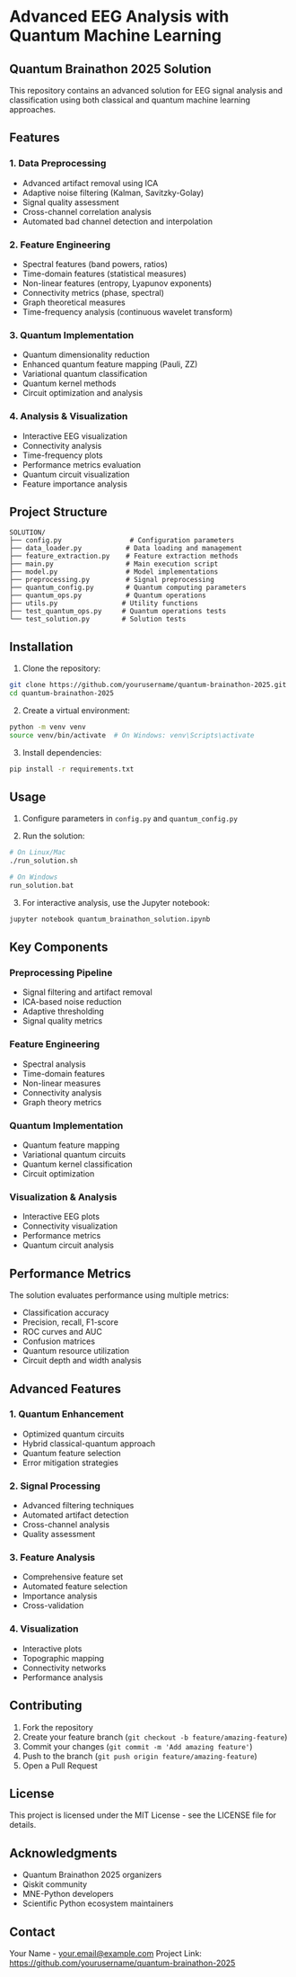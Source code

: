 # Advanced EEG Analysis with Quantum Machine Learning
## Quantum Brainathon 2025 Solution

This repository contains an advanced solution for EEG signal analysis and classification using both classical and quantum machine learning approaches.

## Features

### 1. Data Preprocessing
- Advanced artifact removal using ICA
- Adaptive noise filtering (Kalman, Savitzky-Golay)
- Signal quality assessment
- Cross-channel correlation analysis
- Automated bad channel detection and interpolation

### 2. Feature Engineering
- Spectral features (band powers, ratios)
- Time-domain features (statistical measures)
- Non-linear features (entropy, Lyapunov exponents)
- Connectivity metrics (phase, spectral)
- Graph theoretical measures
- Time-frequency analysis (continuous wavelet transform)

### 3. Quantum Implementation
- Quantum dimensionality reduction
- Enhanced quantum feature mapping (Pauli, ZZ)
- Variational quantum classification
- Quantum kernel methods
- Circuit optimization and analysis

### 4. Analysis & Visualization
- Interactive EEG visualization
- Connectivity analysis
- Time-frequency plots
- Performance metrics evaluation
- Quantum circuit visualization
- Feature importance analysis

## Project Structure

```
SOLUTION/
├── config.py                 # Configuration parameters
├── data_loader.py           # Data loading and management
├── feature_extraction.py    # Feature extraction methods
├── main.py                  # Main execution script
├── model.py                 # Model implementations
├── preprocessing.py         # Signal preprocessing
├── quantum_config.py        # Quantum computing parameters
├── quantum_ops.py           # Quantum operations
├── utils.py                # Utility functions
├── test_quantum_ops.py     # Quantum operations tests
└── test_solution.py        # Solution tests
```

## Installation

1. Clone the repository:
```bash
git clone https://github.com/yourusername/quantum-brainathon-2025.git
cd quantum-brainathon-2025
```

2. Create a virtual environment:
```bash
python -m venv venv
source venv/bin/activate  # On Windows: venv\Scripts\activate
```

3. Install dependencies:
```bash
pip install -r requirements.txt
```

## Usage

1. Configure parameters in `config.py` and `quantum_config.py`

2. Run the solution:
```bash
# On Linux/Mac
./run_solution.sh

# On Windows
run_solution.bat
```

3. For interactive analysis, use the Jupyter notebook:
```bash
jupyter notebook quantum_brainathon_solution.ipynb
```

## Key Components

### Preprocessing Pipeline
- Signal filtering and artifact removal
- ICA-based noise reduction
- Adaptive thresholding
- Signal quality metrics

### Feature Engineering
- Spectral analysis
- Time-domain features
- Non-linear measures
- Connectivity analysis
- Graph theory metrics

### Quantum Implementation
- Quantum feature mapping
- Variational quantum circuits
- Quantum kernel classification
- Circuit optimization

### Visualization & Analysis
- Interactive EEG plots
- Connectivity visualization
- Performance metrics
- Quantum circuit analysis

## Performance Metrics

The solution evaluates performance using multiple metrics:
- Classification accuracy
- Precision, recall, F1-score
- ROC curves and AUC
- Confusion matrices
- Quantum resource utilization
- Circuit depth and width analysis

## Advanced Features

### 1. Quantum Enhancement
- Optimized quantum circuits
- Hybrid classical-quantum approach
- Quantum feature selection
- Error mitigation strategies

### 2. Signal Processing
- Advanced filtering techniques
- Automated artifact detection
- Cross-channel analysis
- Quality assessment

### 3. Feature Analysis
- Comprehensive feature set
- Automated feature selection
- Importance analysis
- Cross-validation

### 4. Visualization
- Interactive plots
- Topographic mapping
- Connectivity networks
- Performance analysis

## Contributing

1. Fork the repository
2. Create your feature branch (`git checkout -b feature/amazing-feature`)
3. Commit your changes (`git commit -m 'Add amazing feature'`)
4. Push to the branch (`git push origin feature/amazing-feature`)
5. Open a Pull Request

## License

This project is licensed under the MIT License - see the LICENSE file for details.

## Acknowledgments

- Quantum Brainathon 2025 organizers
- Qiskit community
- MNE-Python developers
- Scientific Python ecosystem maintainers

## Contact

Your Name - your.email@example.com
Project Link: https://github.com/yourusername/quantum-brainathon-2025
